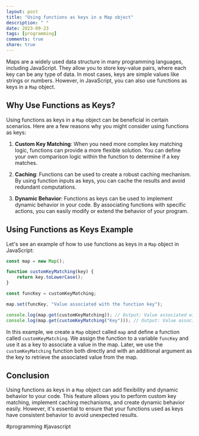 ```yaml
---
layout: post
title: "Using functions as keys in a Map object"
description: " "
date: 2023-09-23
tags: [programming]
comments: true
share: true
---
```


Maps are a widely used data structure in many programming languages, including JavaScript. They allow you to store key-value pairs, where each key can be any type of data. In most cases, keys are simple values like strings or numbers. However, in JavaScript, you can also use functions as keys in a `Map` object.

## Why Use Functions as Keys?

Using functions as keys in a `Map` object can be beneficial in certain scenarios. Here are a few reasons why you might consider using functions as keys:

1. **Custom Key Matching**: When you need more complex key matching logic, functions can provide a more flexible solution. You can define your own comparison logic within the function to determine if a key matches.

2. **Caching**: Functions can be used to create a robust caching mechanism. By using function inputs as keys, you can cache the results and avoid redundant computations.

3. **Dynamic Behavior**: Functions as keys can be used to implement dynamic behavior in your code. By associating functions with specific actions, you can easily modify or extend the behavior of your program.

## Using Functions as Keys Example

Let's see an example of how to use functions as keys in a `Map` object in JavaScript:

```javascript
const map = new Map();

function customKeyMatching(key) {
    return key.toLowerCase();
}

const funcKey = customKeyMatching;

map.set(funcKey, "Value associated with the function key");

console.log(map.get(customKeyMatching)); // Output: Value associated with the function key
console.log(map.get(customKeyMatching("Key"))); // Output: Value associated with the function key
```

In this example, we create a `Map` object called `map` and define a function called `customKeyMatching`. We assign the function to a variable `funcKey` and use it as a key to associate a value in the map. Later, we use the `customKeyMatching` function both directly and with an additional argument as the key to retrieve the associated value from the map.

## Conclusion

Using functions as keys in a `Map` object can add flexibility and dynamic behavior to your code. This feature allows you to perform custom key matching, implement caching mechanisms, and create dynamic behavior easily. However, it's essential to ensure that your functions used as keys have consistent behavior to avoid unexpected results. 

#programming #javascript